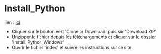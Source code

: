 # Install_Python

lien : [ici](https://clem-pat.github.io/Install_Python/Install_Python_Windows/)

- Cliquer sur le bouton vert 'Clone or Download' puis sur 'Download ZIP'
- Unzipper le fichier depuis les téléchargements et cliquer sur le dossier 'Install_Python_Windows'
- Ouvrir le fichier 'index' et suivre les instructions sur ce site.
